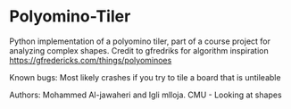 # Polyomino-Tiler
Python implementation of a polyomino tiler, part of a course project for analyzing complex shapes. Credit to gfredriks for algorithm inspiration https://gfredericks.com/things/polyominoes



Known bugs: Most likely crashes if you try to tile a board that is untileable

Authors: Mohammed Al-jawaheri and Igli mlloja. CMU - Looking at shapes
